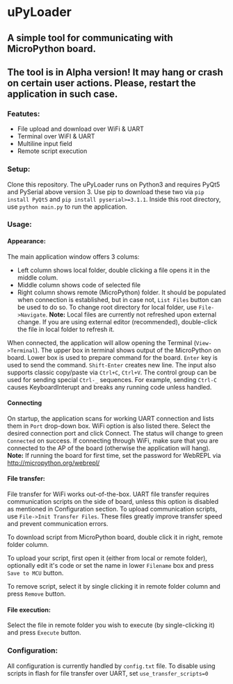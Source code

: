 # uPyLoader
## A simple tool for communicating with MicroPython board.
## The tool is in Alpha version! It may hang or crash on certain user actions. Please, restart the application in such case.
### Featutes:
* File upload and download over WiFi & UART
* Terminal over WiFI & UART
* Multiline input field
* Remote script execution

### Setup:
Clone this repository.
The uPyLoader runs on Python3 and requires PyQt5 and PySerial above version 3. 
Use pip to download these two via `pip install PyQt5` and `pip install pyserial>=3.1.1`.
Inside this root directory, use `python main.py` to run the application.

### Usage:
#### Appearance:
The main application window offers 3 colums:
* Left column shows local folder, double clicking a file opens it in the middle colum.
* Middle column shows code of selected file
* Right column shows remote (MicroPython) folder. It should be populated when connection is established, but in case not, `List Files` button can be used to do so. 
To change root directory for local folder, use `File->Navigate`.
**Note:** Local files are currently not refreshed upon external change. If you are using external editor (recommended), double-click the file in local folder to refresh it.

When connected, the application will allow opening the Terminal (`View->Terminal`).
The upper box in terminal shows output of the MicroPython on board.
Lower box is used to prepare command for the board. `Enter` key is used to send the command. `Shift-Enter` creates new line. The input also supports classic copy/paste via `Ctrl+C`, `Ctrl+V`.
The control group can be used for sending special `Ctrl-_` sequences. For example, sending `Ctrl-C` causes KeyboardInterupt and breaks any running code unless handled.

#### Connecting
On startup, the application scans for working UART connection and lists them in `Port` drop-down box. WiFi option is also listed there.
Select the desired connection port and click Connect. The status will change to green `Connected` on success.
If connecting through WiFi, make sure that you are connected to the AP of the board (otherwise the application will hang).
**Note:** If running the board for first time, set the password for WebREPL via http://micropython.org/webrepl/

#### File transfer:
File transfer for WiFi works out-of-the-box.
UART file transfer requires communication scripts on the side of board, unless this option is disabled as mentioned in Configuration section.
To upload communication scripts, use `File->Init Transfer Files`. These files greatly improve transfer speed and prevent communication errors.

To download script from MicroPython board, double click it in right, remote folder column.

To upload your script, first open it (either from local or remote folder), optionally edit it's code or set the name in lower `Filename` box and press `Save to MCU` button.

To remove script, select it by single clicking it in remote folder column and press `Remove` button.

#### File execution:
Select the file in remote folder you wish to execute (by single-clicking it) and press `Execute` button.

### Configuration:
All configuration is currently handled by `config.txt` file.
To disable using scripts in flash for file transfer over UART, set `use_transfer_scripts=0`
